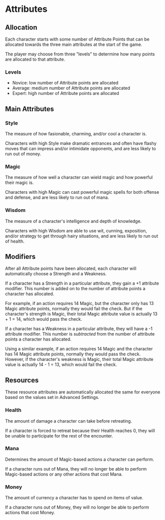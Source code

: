 # Attributes

## Allocation
Each character starts with some number of Attribute Points that can be allocated towards the three main attributes at the start of the game. 

The player may choose from three "levels" to determine how many points are allocated to that attribute.

### Levels
* Novice: low number of Attribute points are allocated
* Average: medium number of Attribute points are allocated
* Expert: high number of Attribute points are allocated


## Main Attributes
### Style
The measure of how fasionable, charming, and/or cool a character is.

Characters with high Style make dramatic entrances and often have flashy moves that can impress and/or intimidate opponents, and are less likely to run out of money.

### Magic
The measure of how well a character can wield magic and how powerful their magic is.

Characters with high Magic can cast powerful magic spells for both offense and defense, and are less likely to run out of mana.

### Wisdom
The measure of a character's intelligence and depth of knowledge.

Characters with high Wisdom are able to use wit, cunning, exposition, and/or strategy to get through hairy situations, and are less likely to run out of health.


## Modifiers

After all Attribute points have been allocated, each character will automatically choose a Strength and a Weakness.

If a character has a Strength in a particular attribute, they gain a +1 attribute modifier. This number is added on to the number of attribute points a character has allocated.

For example, if an action requires 14 Magic, but the character only has 13 Magic attribute points, normally they would fail the check. But if the character's strength is Magic, their total Magic attribute value is actually 13 + 1 = 14, which would pass the check.

If a character has a Weakness in a particular attribute, they will have a -1 attribute modifier. This number is _subtracted_ from the number of attribute points a character has allocated.

Using a similar example, if an action requires 14 Magic and the character has 14 Magic attribute points, normally they would pass the check. However, if the character's weakness is Magic, their total Magic attribute value is actually 14 - 1 = 13, which would fail the check.


## Resources

These resource attributes are automatically allocated the same for everyone based on the values set in Advanced Settings.

### Health
The amount of damage a character can take before retreating.

If a character is forced to retreat because their Health reaches 0, they will be unable to participate for the rest of the encounter.

### Mana
Determines the amount of Magic-based actions a character can perform.

If a character runs out of Mana, they will no longer be able to perform Magic-based actions or any other actions that cost Mana.

### Money
The amount of currency a character has to spend on items of value.

If a character runs out of Money, they will no longer be able to perform actions that cost Money.